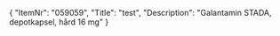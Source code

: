{
  "ItemNr": "059059",
  "Title": "test",
  "Description": "Galantamin STADA, depotkapsel, hård 16 mg"
}